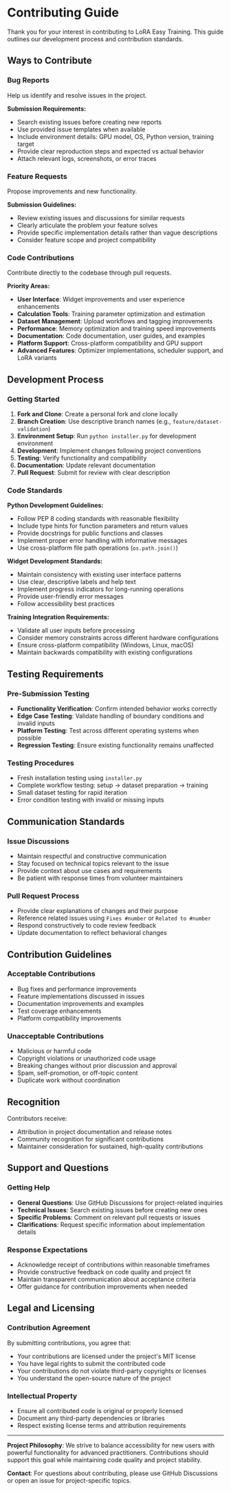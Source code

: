 # Contributing Guide

Thank you for your interest in contributing to LoRA Easy Training. This guide outlines our development process and contribution standards.

## Ways to Contribute

### Bug Reports
Help us identify and resolve issues in the project.

**Submission Requirements:**
- Search existing issues before creating new reports
- Use provided issue templates when available
- Include environment details: GPU model, OS, Python version, training target
- Provide clear reproduction steps and expected vs actual behavior
- Attach relevant logs, screenshots, or error traces

### Feature Requests
Propose improvements and new functionality.

**Submission Guidelines:**
- Review existing issues and discussions for similar requests
- Clearly articulate the problem your feature solves
- Provide specific implementation details rather than vague descriptions
- Consider feature scope and project compatibility

### Code Contributions
Contribute directly to the codebase through pull requests.

**Priority Areas:**
- **User Interface**: Widget improvements and user experience enhancements
- **Calculation Tools**: Training parameter optimization and estimation
- **Dataset Management**: Upload workflows and tagging improvements
- **Performance**: Memory optimization and training speed improvements
- **Documentation**: Code documentation, user guides, and examples
- **Platform Support**: Cross-platform compatibility and GPU support
- **Advanced Features**: Optimizer implementations, scheduler support, and LoRA variants

## Development Process

### Getting Started
1. **Fork and Clone**: Create a personal fork and clone locally
2. **Branch Creation**: Use descriptive branch names (e.g., `feature/dataset-validation`)
3. **Environment Setup**: Run `python installer.py` for development environment
4. **Development**: Implement changes following project conventions
5. **Testing**: Verify functionality and compatibility
6. **Documentation**: Update relevant documentation
7. **Pull Request**: Submit for review with clear description

### Code Standards

**Python Development Guidelines:**
- Follow PEP 8 coding standards with reasonable flexibility
- Include type hints for function parameters and return values
- Provide docstrings for public functions and classes
- Implement proper error handling with informative messages
- Use cross-platform file path operations (`os.path.join()`)

**Widget Development Standards:**
- Maintain consistency with existing user interface patterns
- Use clear, descriptive labels and help text
- Implement progress indicators for long-running operations
- Provide user-friendly error messages
- Follow accessibility best practices

**Training Integration Requirements:**
- Validate all user inputs before processing
- Consider memory constraints across different hardware configurations
- Ensure cross-platform compatibility (Windows, Linux, macOS)
- Maintain backwards compatibility with existing configurations

## Testing Requirements

### Pre-Submission Testing
- **Functionality Verification**: Confirm intended behavior works correctly
- **Edge Case Testing**: Validate handling of boundary conditions and invalid inputs
- **Platform Testing**: Test across different operating systems when possible
- **Regression Testing**: Ensure existing functionality remains unaffected

### Testing Procedures
- Fresh installation testing using `installer.py`
- Complete workflow testing: setup → dataset preparation → training
- Small dataset testing for rapid iteration
- Error condition testing with invalid or missing inputs

## Communication Standards

### Issue Discussions
- Maintain respectful and constructive communication
- Stay focused on technical topics relevant to the issue
- Provide context about use cases and requirements
- Be patient with response times from volunteer maintainers

### Pull Request Process
- Provide clear explanations of changes and their purpose
- Reference related issues using `Fixes #number` or `Related to #number`
- Respond constructively to code review feedback
- Update documentation to reflect behavioral changes

## Contribution Guidelines

### Acceptable Contributions
- Bug fixes and performance improvements
- Feature implementations discussed in issues
- Documentation improvements and examples
- Test coverage enhancements
- Platform compatibility improvements

### Unacceptable Contributions
- Malicious or harmful code
- Copyright violations or unauthorized code usage
- Breaking changes without prior discussion and approval
- Spam, self-promotion, or off-topic content
- Duplicate work without coordination

## Recognition

Contributors receive:
- Attribution in project documentation and release notes
- Community recognition for significant contributions
- Maintainer consideration for sustained, high-quality contributions

## Support and Questions

### Getting Help
- **General Questions**: Use GitHub Discussions for project-related inquiries
- **Technical Issues**: Search existing issues before creating new ones
- **Specific Problems**: Comment on relevant pull requests or issues
- **Clarifications**: Request specific information about implementation details

### Response Expectations
- Acknowledge receipt of contributions within reasonable timeframes
- Provide constructive feedback on code quality and project fit
- Maintain transparent communication about acceptance criteria
- Offer guidance for contribution improvements when needed

## Legal and Licensing

### Contribution Agreement
By submitting contributions, you agree that:
- Your contributions are licensed under the project's MIT license
- You have legal rights to submit the contributed code
- Your contributions do not violate third-party copyrights or licenses
- You understand the open-source nature of the project

### Intellectual Property
- Ensure all contributed code is original or properly licensed
- Document any third-party dependencies or libraries
- Respect existing license terms and attribution requirements

---

**Project Philosophy**: We strive to balance accessibility for new users with powerful functionality for advanced practitioners. Contributions should support this goal while maintaining code quality and project stability.

**Contact**: For questions about contributing, please use GitHub Discussions or open an issue for project-specific topics.